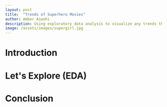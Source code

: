 ```yaml
---
layout: post
title:  "Trends of Superhero Movies"
author: Amber Aiwohi
description: Using exploratory data analysis to visualize any trends that superhero movies have. 
image: /assets/images/supergirl.jpg
---
```

# Introduction

# Let's Explore (EDA)

# Conclusion

